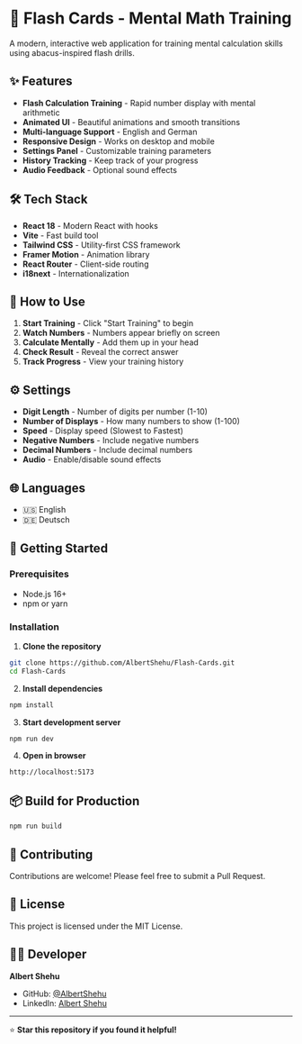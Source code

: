# 🧮 Flash Cards - Mental Math Training

A modern, interactive web application for training mental calculation skills using abacus-inspired flash drills.

## ✨ Features

- **Flash Calculation Training** - Rapid number display with mental arithmetic
- **Animated UI** - Beautiful animations and smooth transitions
- **Multi-language Support** - English and German
- **Responsive Design** - Works on desktop and mobile
- **Settings Panel** - Customizable training parameters
- **History Tracking** - Keep track of your progress
- **Audio Feedback** - Optional sound effects



## 🛠️ Tech Stack

- **React 18** - Modern React with hooks
- **Vite** - Fast build tool
- **Tailwind CSS** - Utility-first CSS framework
- **Framer Motion** - Animation library
- **React Router** - Client-side routing
- **i18next** - Internationalization



## 🎯 How to Use

1. **Start Training** - Click "Start Training" to begin
2. **Watch Numbers** - Numbers appear briefly on screen
3. **Calculate Mentally** - Add them up in your head
4. **Check Result** - Reveal the correct answer
5. **Track Progress** - View your training history

## ⚙️ Settings

- **Digit Length** - Number of digits per number (1-10)
- **Number of Displays** - How many numbers to show (1-100)
- **Speed** - Display speed (Slowest to Fastest)
- **Negative Numbers** - Include negative numbers
- **Decimal Numbers** - Include decimal numbers
- **Audio** - Enable/disable sound effects

## 🌐 Languages

- 🇺🇸 English
- 🇩🇪 Deutsch

## 🚀 Getting Started

### Prerequisites
- Node.js 16+ 
- npm or yarn

### Installation

1. **Clone the repository**
```bash
git clone https://github.com/AlbertShehu/Flash-Cards.git
cd Flash-Cards
```

2. **Install dependencies**
```bash
npm install
```

3. **Start development server**
```bash
npm run dev
```

4. **Open in browser**
```
http://localhost:5173
```

## 📦 Build for Production

```bash
npm run build
```

## 🤝 Contributing

Contributions are welcome! Please feel free to submit a Pull Request.

## 📄 License

This project is licensed under the MIT License.

## 👨‍💻 Developer

**Albert Shehu**
- GitHub: [@AlbertShehu](https://github.com/AlbertShehu)
- LinkedIn: [Albert Shehu](https://www.linkedin.com/in/albert-shehu-5202ba2b0/)

---

⭐ **Star this repository if you found it helpful!**
